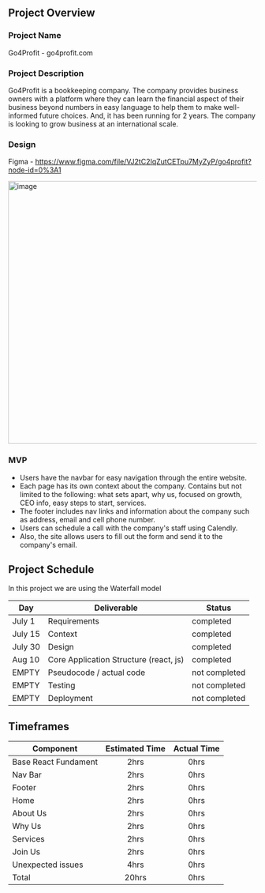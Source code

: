 ## Project Overview

### Project Name

Go4Profit - go4profit.com

### Project Description

Go4Profit is a bookkeeping company. The company provides business owners with a platform where they can learn the financial aspect of their business beyond numbers in easy language to help them to make well-informed future choices. And, it has been running for 2 years. The company is looking to grow business at an international scale.
 
### Design
Figma - https://www.figma.com/file/VJ2tC2IqZutCETpu7MyZyP/go4profit?node-id=0%3A1

<img width="532" alt="image" src="https://user-images.githubusercontent.com/62974285/184010463-607a7955-ebc9-4c08-b31d-2822a2f00fdb.png">

### MVP 

- Users have the navbar for easy navigation through the entire website.
- Each page has its own context about the company. Contains but not limited to the following: what sets apart, why us, focused on growth, CEO info, easy steps to start, services.
- The footer includes nav links and information about the company such as address, email and cell phone number.
- Users can schedule a call with the company's staff using Calendly.
- Also, the site allows users to fill out the form and send it to the company's email. 

## Project Schedule

In this project we are using the Waterfall model

|  Day | Deliverable | Status
|---|---| ---|
|July 1| Requirements | completed
|July 15| Context | completed
|July 30| Design | completed
|Aug 10| Core Application Structure (react, js) | completed
|EMPTY| Pseudocode / actual code | not completed
|EMPTY| Testing | not completed
|EMPTY| Deployment | not completed

## Timeframes

| Component | Estimated Time | Actual Time |
| --- | :---: | :---: |
|Base React Fundament | 2hrs | 0hrs |
|Nav Bar | 2hrs | 0hrs |
|Footer | 2hrs | 0hrs |
|Home | 2hrs | 0hrs |
|About Us | 2hrs | 0hrs |
|Why Us | 2hrs | 0hrs |
|Services | 2hrs | 0hrs |
|Join Us | 2hrs | 0hrs |
|Unexpected issues | 4hrs | 0hrs |
|Total | 20hrs | 0hrs |
